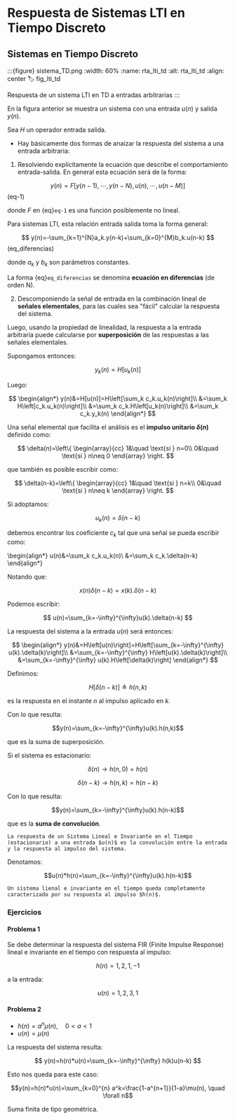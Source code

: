 # Respuesta de Sistemas LTI en Tiempo Discreto

## Sistemas en Tiempo Discreto

:::{figure} sistema_TD.png
:width: 60%
:name: rta_lti_td
:alt: rta_lti_td
:align: center
:label: fig_lti_td

Respuesta de un sistema LTI en TD a entradas arbitrarias
:::

En la figura anterior se muestra un sistema con una entrada $u(n)$ y salida $y(n)$.

Sea $H$ un operador entrada salida.

- Hay básicamente dos formas de anaizar la respuesta del sistema a una entrada arbitraria:
1. Resolviendo explícitamente la ecuación que describe el comportamiento entrada-salida. En general esta ecuación será de la forma:

$$y(n)=F[y(n-1), \cdots, y(n-N), u(n), \cdots, u(n-M)]$$(eq-1)

donde $F$ en {eq}`eq-1` es una función posiblemente no lineal.



Para sistemas LTI, esta relación entrada salida toma la forma general:

$$
y(n)=-\sum_{k=1}^{N}a_k.y(n-k)+\sum_{k=0}^{M}b_k.u(n-k)
$$ (eq_diferencias)

donde ${a_k}$ y ${b_k}$ son parámetros constantes.

La forma {eq}`eq_diferencias` se denomina **ecuación en diferencias** (de orden N).


2. Descomponiendo la señal de entrada en la combinación lineal de **señales elementales**, para las cuales sea "fácil" calcular la respuesta del sistema.

Luego, usando la propiedad de linealidad, la respuesta a la entrada arbitraria puede calcularse por **superposición** de las respuestas a las señales elementales.

Supongamos entonces:

$$y_k(n)=H[u_k(n)]$$

Luego:

$$
\begin{align*}
y(n)&=H[u(n)]=H\left[\sum_k c_k.u_k(n)\right]\\
&=\sum_k H\left[c_k.u_k(n)\right]\\
&=\sum_k c_k.H\left[u_k(n)\right]\\
&=\sum_k c_k.y_k(n)
\end{align*}
$$


Una señal elemental que facilita el análisis es el **impulso unitario $\delta(n)$** definido como:

$$
\delta(n)=\left\{
\begin{array}{cc}
1&\quad \text{si } n=0\\
0&\quad \text{si } n\neq 0
\end{array}
\right.
$$

que también es posible escribir como:

$$
\delta(n-k)=\left\{
\begin{array}{cc}
1&\quad \text{si } n=k\\
0&\quad \text{si } n\neq k
\end{array}
\right.
$$


Si adoptamos:

$$u_k(n)=\delta(n-k)$$

debemos encontrar los coeficiente $c_k$ tal que una señal se pueda escribir como:

\begin{align*}
u(n)&=\sum_k c_k.u_k(n)\\
&=\sum_k c_k.\delta(n-k)
\end{align*}

Notando que:

$$x(n)\delta(n-k)=x(k).\delta(n-k)$$

Podemos escribir:

$$
u(n)=\sum_{k=-\infty}^{\infty}u(k).\delta(n-k)
$$


La respuesta del sistema a la entrada $u(n)$ será entonces:

$$
\begin{align*}
y(n)&=H\left[u(n)\right]=H\left[\sum_{k=-\infty}^{\infty} u(k).\delta(k)\right]\\
&=\sum_{k=-\infty}^{\infty} H\left[u(k).\delta(k)\right]\\
&=\sum_{k=-\infty}^{\infty} u(k).H\left[\delta(k)\right]
\end{align*}
$$


Definimos:

$$H\left[\delta(n-k)\right]\triangleq h(n,k)$$

es la respuesta en el instante $n$ al impulso aplicado en $k$.

Con lo que resulta:

$$y(n)=\sum_{k=-\infty}^{\infty}u(k).h(n,k)$$

que es la suma de superposición.


Si el sistema es estacionario:

$$\delta(n) \longrightarrow h(n,0)=h(n)$$

$$\delta(n-k) \longrightarrow h(n,k)=h(n-k)$$

Con lo que resulta:

$$y(n)=\sum_{k=-\infty}^{\infty}u(k).h(n-k)$$

que es la **suma de convolución**.


```{important}
La respuesta de un Sistema Lineal e Invariante en el Tiempo (estacionario) a una entrada $u(n)$ es la convolución entre la entrada y la respuesta al impulso del sistema.
```


Denotamos:

$$u(n)*h(n)=\sum_{k=-\infty}^{\infty}u(k).h(n-k)$$

```{note}
Un sistema lienal e invariante en el tiempo queda completamente caracterizado por su respuesta al impulso $h(n)$.
```


### Ejercicios

#### Problema 1

Se debe determinar la respuesta del sistema FIR (Finite Impulse Response) lineal e invariante en el tiempo con respuesta al impulso:

$$
h(n)={1,2,1,-1}
$$

a la entrada:

$$u(n)={1,2,3,1}$$


#### Problema 2

- $h(n)=a^n\mu(n), \quad 0<a<1$
- $u(n)=\mu(n)$

La respuesta del sistema resulta:

$$
y(n)=h(n)*u(n)=\sum_{k=-\infty}^{\infty} h(k)u(n-k)
$$

Esto nos queda para este caso:

$$y(n)=h(n)*u(n)=\sum_{k=0}^{n} a^k=\frac{1-a^{n+1}}{1-a}\mu(n), \quad \forall n$$

Suma finita de tipo geométrica.



```python

```
